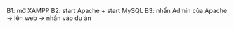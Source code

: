 B1: mở XAMPP
B2: start Apache + start MySQL
B3: nhấn Admin của Apache -> lên web -> nhấn vào dự án

